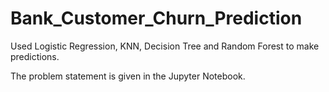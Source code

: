 # Bank_Customer_Churn_Prediction
Used Logistic Regression, KNN, Decision Tree and Random Forest to make predictions.

The problem statement is given in the Jupyter Notebook.

